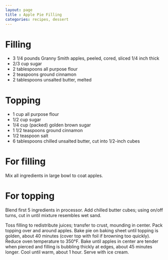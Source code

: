 ```yaml
---
layout: page
title : Apple Pie Filling
categories: recipes, dessert
---
```


# Filling

* 3 1/4 pounds Granny Smith apples, peeled, cored, sliced 1/4 inch thick
* 2/3 cup sugar
* 2 tablespoons all purpose flour
* 2 teaspoons ground cinnamon
* 2 tablespoons unsalted butter, melted

# Topping

* 1 cup all purpose flour
* 1/2 cup sugar
* 1/4 cup (packed) golden brown sugar
* 1 1/2 teaspoons ground cinnamon
* 1/2 teaspoon salt
* 6 tablespoons chilled unsalted butter, cut into 1/2-inch cubes

# For filling

Mix all ingredients in large bowl to coat apples.

# For topping

Blend first 5 ingredients in processor. Add chilled butter cubes; using on/off turns, cut in until mixture resembles wet sand.

Toss filling to redistribute juices; transfer to crust, mounding in center. Pack topping over and around apples. Bake pie on baking sheet until topping is golden, about 40 minutes (cover top with foil if browning too quickly). Reduce oven temperature to 350°F. Bake until apples in center are tender when pierced and filling is bubbling thickly at edges, about 45 minutes longer. Cool until warm, about 1 hour. Serve with ice cream.